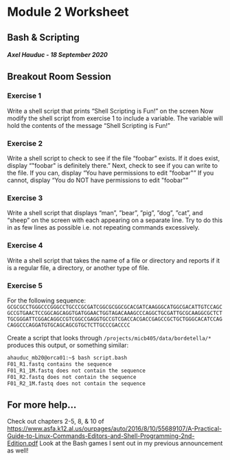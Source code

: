 # Module 2 Worksheet
## Bash & Scripting
#### *Axel Hauduc - 18 September 2020*

## Breakout Room Session
### Exercise 1
Write a shell script that prints “Shell Scripting is Fun!” on the screen
Now modify the shell script from exercise 1 to include a variable. The variable will hold the contents of the message “Shell Scripting is Fun!”


### Exercise 2
Write a shell script to check to see if the file “foobar” exists. If it does exist, display “"foobar" is definitely there.” Next, check to see if you can write to the file. If you can, display “You have permissions to edit "foobar"” If you cannot, display “You do NOT have permissions to edit "foobar"”

### Exercise 3
Write a shell script that displays “man”, ”bear”, ”pig”, ”dog”, ”cat”, and “sheep” on the screen with each appearing on a separate line. Try to do this in as few lines as possible i.e. not repeating commands excessively.

### Exercise 4
Write a shell script that takes the name of a file or directory and reports if it is a regular file, a directory, or another type of file.


### Exercise 5
For the following sequence:
```GCGCGCCTGGGCCCGGGCCTGCCCGCGATCGGCGCGGCGCACGATCAAGGGCATGGCGACATTGTCCAGCGCCGTGAACTCCGGCAGCAGGTGATGGAACTGGTAGACAAAGCCCAGGCTGCGATTGCGCAAGGCGCTCTTGCGGGATTCGGACAGGCCGTCGGCCGAGGTGCCGTCGACCACGACCGAGCCGCTGCTGGGCACATCCAGCAGGCCCAGGATGTGCAGCAGCGTGCTCTTGCCCGACCCC```

Create a script that looks through ```/projects/micb405/data/bordetella/*``` produces this output, or something similar:
```bash
ahauduc_mb20@orca01:~$ bash script.bash
F01_R1.fastq contains the sequence
F01_R1_1M.fastq does not contain the sequence
F01_R2.fastq does not contain the sequence
F01_R2_1M.fastq does not contain the sequence
```

## For more help...
Check out chapters 2-5, 8, & 10 of https://www.asfa.k12.al.us/ourpages/auto/2016/8/10/55689107/A-Practical-Guide-to-Linux-Commands-Editors-and-Shell-Programming-2nd-Edition.pdf
Look at the Bash games I sent out in my previous announcement as well!

